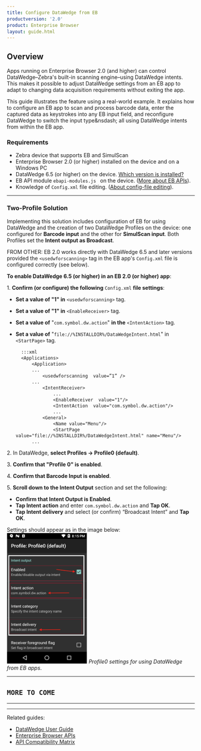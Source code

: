 ```yaml
---
title: Configure DataWedge from EB
productversion: '2.0'
product: Enterprise Browser
layout: guide.html
---
```

## Overview 

Apps running on Enterprise Browser 2.0 (and higher) can control DataWedge&ndash;Zebra's built-in scanning engine&ndash;using DataWedge intents. This makes it possible to adjust DataWedge settings from an EB app to adapt to changing data acquisition requirements without exiting the app. 

This guide illustrates the feature using a real-world example. It explains how to configure an EB app to scan and process barcode data, enter the captured data as keystrokes into any EB input field, and reconfigure DataWedge to switch the input type&nsdash; all using DataWedge intents from within the EB app. 

<!-- 
**Note: It's important to understand that <u>control of barcode scanning hardware is exclusive</u>. When DataWedge is active, Enterprise Browser <u>scanning APIs</u> are inoperable**. Likewise, an Enterprise Browser app that uses those APIs will prevent other apps (including DataWedge) from accessing the scanner(s). This guide explains how to take control of a device's scanner hardware and to subsequently release it to other apps when scanning is complete.  

-->

### Requirements

* Zebra device that supports EB and SimulScan
* Enterprise Browser 2.0 (or higher) installed on the device and on a Windows PC
* DataWedge 6.5 (or higher) on the device. [Which version is installed?](../../../../datawedge/latest/guide/about/#whichversionisinstalled)
* EB API module `ebapi-modules.js ` on the device. ([More about EB APIs](../apioverview)). 
* Knowledge of `Config.xml` file editing. ([About config-file editing](../ConfigEditor)).

-----

### Two-Profile Solution
Implementing this solution includes configuration of EB for using DataWedge and the creation of two DataWedge Profiles on the device: one configured for **Barcode input** and the other for **SimulScan input**. Both Profiles set the **Intent output as Broadcast**. 

FROM OTHER: 
EB 2.0 works directly with DataWedge 6.5 and later versions provided the `<usedwforscanning>` tag in the EB app's `Config.xml` file is configured correctly (see below). 

**To enable DataWedge 6.5 (or higher) in an EB 2.0 (or higher) app**: 

&#49;. **Confirm (or configure) the following** `Config.xml` **file settings**:<br>  
* **Set a value of "1" in** `<usedwforscanning>` tag.
* **Set a value of "1" in** `<EnableReceiver>` tag.
* **Set a value of** "`com.symbol.dw.action`" **in the** `<IntentAction>` tag.
* **Set a value of** "`file://%INSTALLDIR%/DataWedgeIntent.html`" in `<StartPage>` tag.

		:::xml
		<Applications>
			<Application>
			...
				<usedwforscanning  value=”1” />
			...
				<IntentReceiver>
					...
        			<EnableReceiver  value="1"/>
        			<IntentAction  value="com.symbol.dw.action"/>
        			...
        		<General>
        			<Name value="Menu"/>
        			<StartPage value="file://%INSTALLDIR%/DataWedgeIntent.html" name="Menu"/> 
        	...

&#50;. In DataWedge, **select Profiles -> Profile0 (default)**.

&#51;. **Confirm that "Profile 0" is enabled**.

&#52;. **Confirm that Barcode Input is enabled**.

&#53;. **Scroll down to the Intent Output** section and set the following:<br>
* **Confirm that Intent Output is Enabled**.
* **Tap Intent action** and enter `com.symbol.dw.action` and **Tap OK**.
* **Tap Intent delivery** and select (or confirm) “Broadcast Intent” and **Tap OK**.

Settings should appear as in the image below: 
<img alt="" style="height:350px" src="eb20_and_dw65.png"/>
_Profile0 settings for using DataWedge from EB apps_.

-----

## `MORE TO COME`

<!-- 
RAW RAW
Install Enterprise Browser v2.0 apk file in zebra android device supported by Enterprise Browser application.
Launch Enterprise Browser for extracting Enterprise Browser Config.xml which is used for setting the runtime configuration parameters of Enterprise Browser application.

After application launch, extract Config.xml from "/[mass_storage_location]/Android/data/com.symbol.enterprisebrowser" present on the device. Here, [mass_storage_location] refers to "/sdcard" or "/Internal shared storage" etc., depending on the Zebra Android device used.

Open Config.xml and apply the below settings:
Set "usedwforscanning" config parameter value to 1 in Config.xml. This is used for enabling DataWedge inside Enterprise Browser application. For more details, refer to Enterprise Browser - DataWedge documentation.


Enable the IntentReceiver tags in Config.xml as shown below. For more details, refer to Enterprise Browser - Intent Receiver documentation.

Set "EnableReceiver" config tag to 1 in Config.xml.

Set "IntentAction" value to "com.symbol.dw.action" in Config.xml to retrieve Barcode scanned data using DataWedge as JavaScript callback in Enterprise Browser.

Set "IntentAction" value to "com.symbol.dwss.action" in Config.xml to retrieve simulscan captured data using DataWedge as JavaScript callback in Enterprise Browser.

Set the "IntentAction" value to "com.symbol.datawedge.api.RESULT_ACTION” in Config.xml to receive DataWedge configuration value as JavaScript callback in Enterprise Browser.

Set the “IntentCategory” value to “android.intent.category.DEFAULT” in Config.xml to receive DataWedge configuration value as JavaScript callback in Enterprise Browser. 
 
		<IntentReceiver>
       		<EnableReceiver   value="1"/>
        		<IntentAction  value="com.symbol.dw.action"/>
			<IntentAction  value="com.symbol.dwss.action"/>
			<IntentAction  value="com.symbol.datawedge.api.RESULT_ACTION"/>
       		<IntentCategory  value="android.intent.category.DEFAULT"/>
      	</IntentReceiver>

Create a web page which has a logic to send DataWedge Intent-specific APIs using Enterprise Browser Intent API.  Shown in below example how the user can switch the DataWedge profile (Here, “barcode” is DataWedge profile Name).

		var params = {
			intentType: EB.Intent.BROADCAST,
			action: 'com.symbol.datawedge.api.ACTION',
			appName: 'com.symbol.datawedge',
			data: {"com.symbol.datawedge.api.SWITCH_TO_PROFILE":"barcode"}
		EB.Intent.send(params);

Set “startPage” tag in config.xml to a webpage as shown below. For more details, refer to Enterprise Browser- startPage config parameter.

	<General>
              <Name value="Menu"/>
              <StartPage value="file://%INSTALLDIR%/DataWedgeIntent.html" name="Menu"/>
      </General>
	
Save and copy the updated config.xml file to the Enterprise Browser installed directory in the device after all the above-mentioned settings are applied.

Copy the html file to the respective directory given in “StartPage” config tag as shown in above example.

Copy the ebapi-modules.js to the location where the “.html” file resides. It is used for accessing the Enterprise Browser JavaScript API's.
 -->
-----


<!--  WE'LL PROBABLY TAKE ALL THIS OUT: 
### DW 6.0.1 - 6.4
**Important**: Some versions of DataWedge 6.x automatically disable Enterprise Browser after every device reboot by adding it to the "Disabled apps list." If `com.symbol.enterprisebrowser` reappears in the Disabled apps list after reboot, it must be manually removed before EB can use DataWedge for scanning. The only alternative is to upgrade DataWedge, which for Android requires a new BSP (OS image). Such updates should be attempted only with the guidance of [Zebra Support](https://www.zebra.com/us/en/about-zebra/contact-zebra/contact-tech-support.html).  

#### Use DataWedge for Scanning

**To enable an EB app to scan with DataWedge 6.0.1 and higher**: 

&#49;. Confirm that no association with `com.symbol.enterprisebrowser` exists in the "Disabled app list" in the DataWedge Settings panel:
  * In **DataWedge**, select **Menu->Settings->Disabled app list**. The list of disabled apps appears.

  * **Remove** `com.symbol.enterprisebrowser` **from the list**, if present (see note, above). 

&#50;. In the EB app's `config.xml` file, set a value of "1" in the [&lt;usedwforscanning&gt;](../configreference/#usedwforscanning) tag.

#### Use Enterprise Browser APIs for Scanning

**To use a device scanner through an Enterprise Browser API**:

  * Set the value in the [&lt;usedwforscanning&gt;](../configreference/#usedwforscanning) tag of the EB app's `config.xml` file to "0"

-----

##### Option 1: Disable DataWedge on the device

1. **Start DataWedge** on the device.
2. In DataWedge, select **Menu->Settings**.
3. **Uncheck the "DataWedge enabled"** checkbox.
4. In the EB app's `config.xml` file, set a value of "0" in the [&lt;usedwforscanning&gt;](../configreference/#usedwforscanning) tag.

DataWedge is now disabled and unavailable to any app on the device.  

**Note: DataWedge also can be disabled (or re-enabled) programmatically using [DataWedge APIs](../../../../datawedge)**.

##### Option 2: Disable DataWedge only for Enterprise Browser

**To create and disable an Enterprise Browser Profile in DataWedge**: 

1. **Install the Enterprise Browser app** that will use DataWedge.
2. **Start DataWedge**.
3. In DataWedge, select **Menu->New Profile**, **Enter a Profile name** and tap **OK**. The list of Profiles appears.
4. Tap on the newly created profile.
5. In the **Applications section**, **tap Associated apps**.
6. Tap **Menu->New app/activity**. A list of apps/activities appears. 
7. From the list, **select the package name of the EB app** (i.e. `com.symbol.enterprisebrowser`) that will use DataWedge. The app activities list appears. 
8. From the app activities list, **tap the asterisk (*) to associate all app activities** with the Profile, or tap on an indvidual activity to use DataWedge only for that specific activity. 
9. **Tap BACK** to return to the Profile screen.
10. Confirm that the Profile's **"Profile enabled" box is <u>checked</u>**.
11. In the new Profile, **<u>uncheck</u> the "Enabled" box** for these three sections: **Barcode input, Keystroke output and Intent output**.
12. In the EB app's `config.xml` file, set a value of "0" in the [&lt;usedwforscanning&gt;](../configreference/#usedwforscanning) tag.

DataWedge will now be disabled whenever an Enterprise Browser app is running. 
 -->
-----

Related guides: 

* [DataWedge User Guide](../../../../datawedge)
* [Enterprise Browser APIs](../../api)
* [API Compatibility Matrix](../compatibility)
